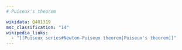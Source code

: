 ```yaml
---
# Puiseux's theorem

wikidata: Q401319
msc_classification: "14"
wikipedia_links:
  - "[[Puiseux series#Newton–Puiseux theorem|Puiseux's theorem]]"
---
```

